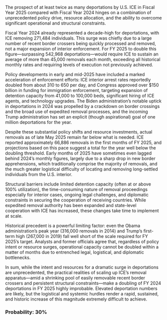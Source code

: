 The prospect of at least twice as many deportations by U.S. ICE in Fiscal Year 2025 compared with Fiscal Year 2024 hinges on a combination of unprecedented policy drive, resource allocation, and the ability to overcome significant operational and structural constraints.

Fiscal Year 2024 already represented a decade-high for deportations, with ICE removing 271,484 individuals. This surge was chiefly due to a large number of recent border crossers being quickly processed and removed, not a major expansion of interior enforcement. For FY 2025 to double this figure—surpassing 542,968 deportations—would require ICE to sustain an average of more than 45,000 removals each month, exceeding all historical monthly rates and requiring levels of execution not previously achieved.

Policy developments in early and mid-2025 have included a marked acceleration of enforcement efforts: ICE interior arrest rates reportedly doubled from about 310 to 650 per day, and Congress approved over $150 billion in funding for immigration enforcement, targeting expansion of detention capacity from 41,000 to 100,000 beds, significant hiring of ICE agents, and technology upgrades. The Biden administration’s notable uptick in deportations in 2024 was propelled by a crackdown on border crossings and the broad use of expedited removal processes, and the incoming Trump administration has set an explicit (though aspirational) goal of one million deportations for the year.

Despite these substantial policy shifts and resource investments, actual removals as of late May 2025 remain far below what is needed. ICE reported approximately 66,886 removals in the first months of FY 2025, and projections based on this pace suggest a total for the year well below the doubling threshold. Early months of 2025 have sometimes even lagged behind 2024’s monthly figures, largely due to a sharp drop in new border apprehensions, which traditionally comprise the majority of removals, and the much greater logistical difficulty of locating and removing long-settled individuals from the U.S. interior.

Structural barriers include limited detention capacity (often at or above 100% utilization), the time-consuming nature of removal proceedings especially for interior cases, ongoing legal challenges, and diplomatic constraints in securing the cooperation of receiving countries. While expedited removal authority has been expanded and state-level cooperation with ICE has increased, these changes take time to implement at scale.

Historical precedent is a powerful limiting factor: even the Obama administration’s peak year (316,000 removals in 2014) and Trump’s first-term high (267,000 in 2019) fall well short of the scale required for FY 2025’s target. Analysts and former officials agree that, regardless of policy intent or resource surges, operational capacity cannot be doubled within a matter of months due to entrenched legal, logistical, and diplomatic bottlenecks.

In sum, while the intent and resources for a dramatic surge in deportations are unprecedented, the practical realities of scaling up ICE’s removal apparatus—amid a shrinking pool of easily removable recent border crossers and persistent structural constraints—make a doubling of FY 2024 deportations in FY 2025 highly improbable. Elevated deportation numbers are likely, but the logistical and systemic hurdles render a rapid, sustained, and historic increase of this magnitude extremely difficult to achieve.

### Probability: 30%